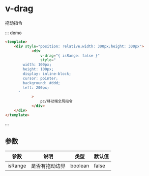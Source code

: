 # v-drag

拖动指令

::: demo

```html
<template>
	<div style="position: relative;width: 300px;height: 300px">
			<div
				v-drag="{ isRange: false }"
				style="
        width: 100px;
        height: 100px;
        display: inline-block;
        cursor: pointer;
        background: #ddd;
        left: 200px;
      "
			>
				pc/移动端全局指令
			</div>
    </div>
</template>
```
:::

## 参数

| 参数 | 说明      | 类型 | 默认值 |
| ---- |---------| ---- | ---- |
| isRange | 是否有拖动边界 | boolean | false |
